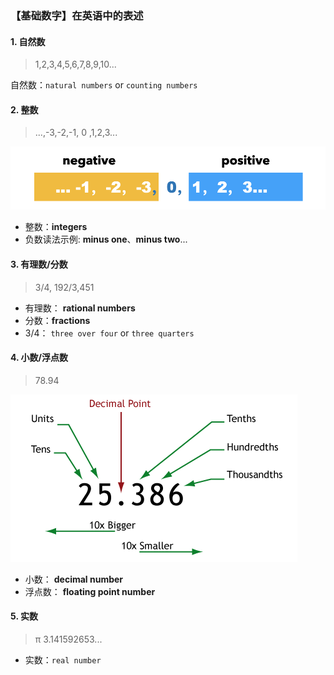 ### 【基础数字】在英语中的表述

#### 1. 自然数
> 1,2,3,4,5,6,7,8,9,10...

自然数：`natural numbers` or `counting numbers`

#### 2. 整数
> ...,-3,-2,-1, 0 ,1,2,3...

![整数示例](imgs/num.png)

- 整数：**integers**
- 负数读法示例: **minus one**、**minus two**...

#### 3. 有理数/分数
> 3/4, 192/3,451

- 有理数： **rational numbers**
- 分数：**fractions**
- 3/4： `three over four` or `three quarters`

#### 4. 小数/浮点数
> 78.94

![整数示例](imgs/ref_decimals.gif)

- 小数： **decimal number**
- 浮点数： **floating point number**

#### 5. 实数
> π 3.141592653...

- 实数：`real number`
